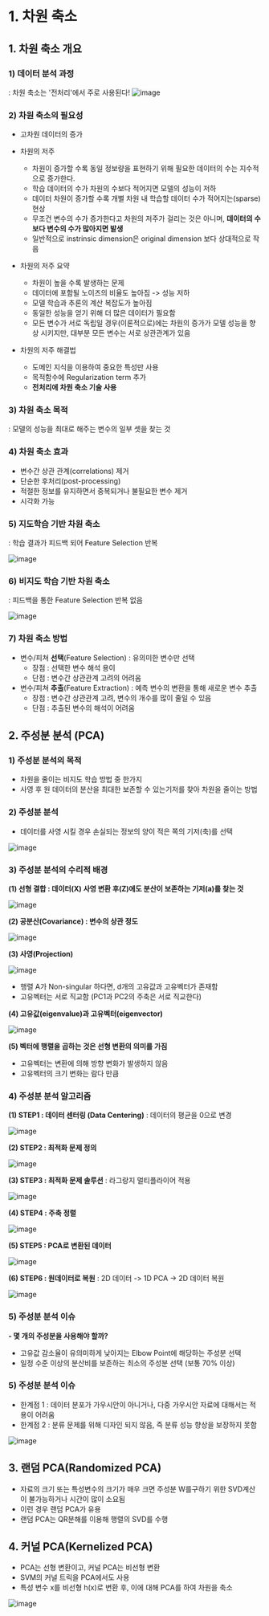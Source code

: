 # 1. 차원 축소
## 1. 차원 축소 개요
### 1) 데이터 분석 과정
: 차원 축소는 '전처리'에서 주로 사용된다!
![image](https://user-images.githubusercontent.com/70889699/120487285-ca633a00-c3f0-11eb-8806-bb691a1060da.png)

### 2) 차원 축소의 필요성
- 고차원 데이터의 증가
- 차원의 저주
  - 차원이 증가할 수록 동일 정보량을 표현하기 위해 필요한 데이터의 수는 지수적으로 증가한다.
  - 학습 데이터의 수가 차원의 수보다 적어지면 모델의 성능이 저하
  - 데이터 차원이 증가할 수록 개별 차원 내 학습할 데이터 수가 적어지는(sparse) 현상
  - 무조건 변수의 수가 증가한다고 차원의 저주가 걸리는 것은 아니며, **데이터의 수보다 변수의 수가 많아지면 발생**
  - 일반적으로 instrinsic dimension은 original dimension 보다 상대적으로 작음

- 차원의 저주 요약
  - 차원이 높을 수록 발생하는 문제
  - 데이터에 포함될 노이즈의 비율도 높아짐 -> 성능 저하
  - 모델 학습과 추론의 계산 복잡도가 높아짐
  - 동일한 성능을 얻기 위해 더 많은 데이터가 필요함
  - 모든 변수가 서로 독립일 경우(이론적으로)에는 차원의 증가가 모델 성능을 향상 시키지만, 대부분 모든 변수는 서로 상관관계가 있음

- 차원의 저주 해결법
  - 도메인 지식을 이용하여 중요한 특성만 사용
  - 목적함수에 Regularization term 추가
  - **전처리에 차원 축소 기술 사용**

### 3) 차원 축소 목적 
: 모델의 성능을 최대로 해주는 변수의 일부 셋을 찾는 것

### 4) 차원 축소 효과
  - 변수간 상관 관계(correlations) 제거
  - 단순한 후처리(post-processing)
  - 적절한 정보를 유지하면서 중복되거나 불필요한 변수 제거
  - 시각화 가능

### 5) 지도학습 기반 차원 축소
: 학습 결과가 피드백 되어 Feature Selection 반복

![image](https://user-images.githubusercontent.com/70889699/120488770-0ba81980-c3f2-11eb-8d9b-61dcb8ebcb09.png)

### 6) 비지도 학습 기반 차원 축소
: 피드백을 통한 Feature Selection 반복 없음

![image](https://user-images.githubusercontent.com/70889699/120488890-237f9d80-c3f2-11eb-8dcd-291ad07d28c8.png)

### 7) 차원 축소 방법
- 변수/피쳐 **선택**(Feature Selection) : 유의미한 변수만 선택
  - 장점 : 선택한 변수 해석 용이
  - 단점 : 변수간 상관관계 고려의 어려움
- 변수/피쳐 **추출**(Feature Extraction) : 예측 변수의 변환을 통해 새로운 변수 추출
  - 장점 : 변수간 상관관계 고려, 변수의 개수를 많이 줄일 수 있음
  - 단점 : 추출된 변수의 해석이 어려움

## 2. 주성분 분석 (PCA)
### 1) 주성분 분석의 목적
- 차원을 줄이는 비지도 학습 방법 중 한가지
- 사영 후 원 데이터의 분산을 최대한 보존할 수 있는기저를 찾아 차원을 줄이는 방법

### 2) 주성분 분석
- 데이터를 사영 시킬 경우 손실되는 정보의 양이 적은 쪽의 기저(축)를 선택

![image](https://user-images.githubusercontent.com/70889699/120489562-b15b8880-c3f2-11eb-9b86-55dfc9a2d5b5.png)

### 3) 주성분 분석의 수리적 배경
**(1) 선형 결합 : 데이터(X) 사영 변환 후(Z)에도 분산이 보존하는 기저(a)를 찾는 것**

![image](https://user-images.githubusercontent.com/70889699/120489776-dcde7300-c3f2-11eb-8e4e-5f2c00c1eb62.png)

**(2) 공분산(Covariance) : 변수의 상관 정도**

![image](https://user-images.githubusercontent.com/70889699/120490006-04354000-c3f3-11eb-82a7-7dcf2adea276.png)

**(3) 사영(Projection)**

![image](https://user-images.githubusercontent.com/70889699/120490074-13b48900-c3f3-11eb-8efe-2b34e5ee0dc9.png)
- 행렬 A가 Non-singular 하다면, d개의 고유값과 고유벡터가 존재함
- 고유벡터는 서로 직교함 (PC1과 PC2의 주축은 서로 직교한다)

**(4) 고유값(eigenvalue)과 고유벡터(eigenvector)**

![image](https://user-images.githubusercontent.com/70889699/120490218-2fb82a80-c3f3-11eb-8bd7-bc1ade168b42.png)

**(5) 벡터에 행렬을 곱하는 것은 선형 변환의 의미를 가짐**
- 고유벡터는 변환에 의해 방향 변화가 발생하지 않음
- 고유벡터의 크기 변화는 람다 만큼

### 4) 주성분 분석 알고리즘
**(1) STEP1 : 데이터 센터링 (Data Centering)**
: 데이터의 평균을 0으로 변경

![image](https://user-images.githubusercontent.com/70889699/120490872-bbca5200-c3f3-11eb-8dcf-46d749252c87.png)

**(2) STEP2 : 최적화 문제 정의**

![image](https://user-images.githubusercontent.com/70889699/120490962-d00e4f00-c3f3-11eb-8049-963d0929e929.png)


**(3) STEP3 : 최적화 문제 솔루션**
: 라그랑지 멀티플라이어 적용

![image](https://user-images.githubusercontent.com/70889699/120491098-ecaa8700-c3f3-11eb-8a74-f884ade9bb38.png)

**(4) STEP4 : 주축 정렬**

![image](https://user-images.githubusercontent.com/70889699/120491253-0d72dc80-c3f4-11eb-95c2-0a336f230c50.png)

**(5) STEP5 : PCA로 변환된 데이터**

![image](https://user-images.githubusercontent.com/70889699/120491344-211e4300-c3f4-11eb-8037-7b880f351205.png)

**(6) STEP6 : 원데이터로 복원**
: 2D 데이터 -> 1D PCA -> 2D 데이터 복원

![image](https://user-images.githubusercontent.com/70889699/120491473-398e5d80-c3f4-11eb-9d09-f4962a77c909.png)

### 5) 주성분 분석 이슈
**- 몇 개의 주성분을 사용해야 할까?**
  - 고유값 감소율이 유의미하게 낮아지는 Elbow Point에 해당하는 주성분 선택
  - 일정 수준 이상의 분산비를 보존하는 최소의 주성분 선택 (보통 70% 이상)
  
### 5) 주성분 분석 이슈
- 한계점 1 : 데이터 분포가 가우시안이 아니거나, 다중 가우시안 자료에 대해서는 적용이 어려움
- 한계점 2 : 분류 문제를 위해 디자인 되지 않음, 즉 분류 성능 향상을 보장하지 못함

![image](https://user-images.githubusercontent.com/70889699/120492149-c802df00-c3f4-11eb-965b-fa6a4e159a6a.png)


## 3. 랜덤 PCA(Randomized PCA)
- 자료의 크기 또는 특성변수의 크기가 매우 크면 주성분 W를구하기 위한 SVD계산이 불가능하거나 시간이 많이 소요됨
- 이런 경우 랜덤 PCA가 유용
- 랜덤 PCA는 QR분해를 이용해 행렬의 SVD를 수행

## 4. 커널 PCA(Kernelized PCA)
- PCA는 선형 변환이고, 커널 PCA는 비선형 변환
- SVM의 커널 트릭을 PCA에서도 사용
- 특성 변수 x를 비선형 h(x)로 변환 후, 이에 대해 PCA를 하여 차원을 축소

![image](https://user-images.githubusercontent.com/70889699/120492812-5bd4ab00-c3f5-11eb-9324-5fd51202ff9a.png)







